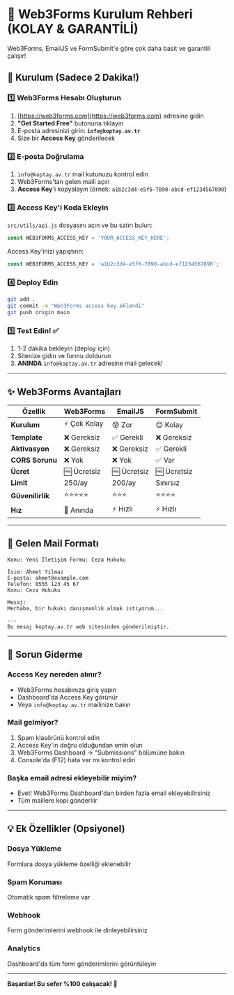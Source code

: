 # 📧 Web3Forms Kurulum Rehberi (KOLAY & GARANTİLİ)

Web3Forms, EmailJS ve FormSubmit'e göre çok daha basit ve garantili çalışır!

## 🚀 Kurulum (Sadece 2 Dakika!)

### 1️⃣ Web3Forms Hesabı Oluşturun

1. [https://web3forms.com](https://web3forms.com) adresine gidin
2. **"Get Started Free"** butonuna tıklayın
3. E-posta adresinizi girin: **`info@koptay.av.tr`**
4. Size bir **Access Key** gönderilecek

### 2️⃣ E-posta Doğrulama

1. `info@koptay.av.tr` mail kutunuzu kontrol edin
2. Web3Forms'tan gelen maili açın
3. **Access Key**'i kopyalayın (örnek: `a1b2c3d4-e5f6-7890-abcd-ef1234567890`)

### 3️⃣ Access Key'i Koda Ekleyin

`src/utils/api.js` dosyasını açın ve bu satırı bulun:

```javascript
const WEB3FORMS_ACCESS_KEY = 'YOUR_ACCESS_KEY_HERE';
```

Access Key'inizi yapıştırın:

```javascript
const WEB3FORMS_ACCESS_KEY = 'a1b2c3d4-e5f6-7890-abcd-ef1234567890';
```

### 4️⃣ Deploy Edin

```bash
git add .
git commit -m "Web3Forms access key eklendi"
git push origin main
```

### 5️⃣ Test Edin! ✅

1. 1-2 dakika bekleyin (deploy için)
2. Sitenize gidin ve formu doldurun
3. **ANINDA** `info@koptay.av.tr` adresine mail gelecek!

---

## ✨ Web3Forms Avantajları

| Özellik | Web3Forms | EmailJS | FormSubmit |
|---------|-----------|---------|------------|
| **Kurulum** | ⚡ Çok Kolay | 😰 Zor | 😊 Kolay |
| **Template** | ❌ Gereksiz | ✅ Gerekli | ❌ Gereksiz |
| **Aktivasyon** | ❌ Gereksiz | ❌ Gereksiz | ✅ Gerekli |
| **CORS Sorunu** | ❌ Yok | ❌ Yok | ✅ Var |
| **Ücret** | 🆓 Ücretsiz | 🆓 Ücretsiz | 🆓 Ücretsiz |
| **Limit** | 250/ay | 200/ay | Sınırsız |
| **Güvenilirlik** | ⭐⭐⭐⭐⭐ | ⭐⭐⭐ | ⭐⭐⭐⭐ |
| **Hız** | 🚀 Anında | ⚡ Hızlı | ⚡ Hızlı |

---

## 📧 Gelen Mail Formatı

```
Konu: Yeni İletişim Formu: Ceza Hukuku

İsim: Ahmet Yılmaz
E-posta: ahmet@example.com
Telefon: 0555 123 45 67
Konu: Ceza Hukuku

Mesaj:
Merhaba, bir hukuki danışmanlık almak istiyorum...

---
Bu mesaj koptay.av.tr web sitesinden gönderilmiştir.
```

---

## 🎯 Sorun Giderme

### Access Key nereden alınır?
- Web3Forms hesabınıza giriş yapın
- Dashboard'da Access Key görünür
- Veya `info@koptay.av.tr` mailinize bakın

### Mail gelmiyor?
1. Spam klasörünü kontrol edin
2. Access Key'in doğru olduğundan emin olun
3. Web3Forms Dashboard → "Submissions" bölümüne bakın
4. Console'da (F12) hata var mı kontrol edin

### Başka email adresi ekleyebilir miyim?
- Evet! Web3Forms Dashboard'dan birden fazla email ekleyebilirsiniz
- Tüm maillere kopi gönderilir

---

## 💡 Ek Özellikler (Opsiyonel)

### Dosya Yükleme
Formlara dosya yükleme özelliği eklenebilir

### Spam Koruması
Otomatik spam filtreleme var

### Webhook
Form gönderimlerini webhook ile dinleyebilirsiniz

### Analytics
Dashboard'da tüm form gönderimlerini görüntüleyin

---

**Başarılar! Bu sefer %100 çalışacak! 🎉**
